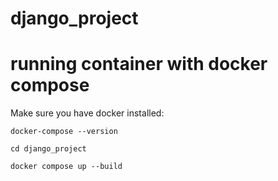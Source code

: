 # django_project

# running container with docker compose
Make sure you have docker installed:
```
docker-compose --version
```
```
cd django_project
```
```
docker compose up --build
```



